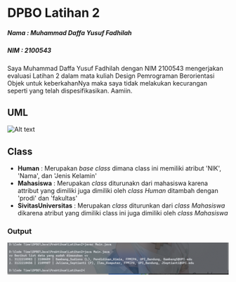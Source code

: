 # DPBO Latihan 2

##### Nama : Muhammad Daffa Yusuf Fadhilah
##### NIM : 2100543

Saya Muhammad Daffa Yusuf Fadhilah dengan NIM 2100543 mengerjakan evaluasi Latihan 2
dalam mata kuliah Design Pemrograman Berorientasi Objek
untuk keberkahanNya maka saya tidak melakukan kecurangan seperti
yang telah dispesifikasikan. Aamiin.

## UML
![Alt text](https://viewer.diagrams.net/?tags=%7B%7D&highlight=FFFAFD&edit=_blank&layers=1&nav=1&title=Untitled%20Diagram.drawio#R7Vxhc%2BIoGP41zmw%2F9MaEaO3Harvb7tZe97p7nbsvDjXUcJLgEay6v%2F5IQhIjiVorpTfDjDOVV0KE5wFense0BQbh8guDs2BIfURabttftsBly3Wdtncu%2FiSRlYycu14WmTDsy1gZeMC%2FUH6pjM6xj%2BJKRU4p4XhWDY5pFKExr8QgY3RRrfZMSfWuMzhBSuBhDIkafcQ%2BD7Jozz0r49cIT4L8zk5X9jiEeWXZkziAPl2shcBVCwwYpTx7Fy4HiCSjl4%2FL483qkdxOu1%2B%2Bfo%2F%2FhT%2F7337c%2FXmaNfb5NZcUXWAo4gc3zUbkr1E8n34Fj53Z9Wp1%2Bffvo9Nu1vQLJHM5XtfzEEayw3yVj2K8wCGBkSj1n2nEH%2BQnjihDgieReD8WXw4xEXhBjGMBwIX8gNOZiI4DTPxbuKLzpAsxh%2BNpXuoHlOFfollIZJviY8Yll9xupcZDcqUIt0WUoVjUuc%2FHxdkIDeGyUvEWxlwGxpQQOIvxU9GNELIJjvqUcxrKSnJsRHfQcoNMO5BwCnqIiYVoiDhbietkKx1JKDmlPFlclPQEbQlMsEZNkBMRyikxKVouYRdvJPKvYMGZwoJTUby7%2BdYCFykPGI4mCifEqPAUK0anaEAJFeBfRjQjCSZkI5TzhKBn3siSeAbH4l63aZ1Lr4z8IcchCVFx7TNJp2KAfR9FCcKUQw4zOBPsZhRHPB2nTl%2B8xMgN2r91Wh3xxQei7JRl8UqqMz6gkegLxCmySHBlgRK%2B7EeD5tml0kDi7nb3wz2vd3TY8yV6A%2FcIhtACrxH4jmsaeKcW%2BH9QhOPRFBEY4ihjwDiAzOJ%2FZPzPeobx7ynwKxgTnGKXYZwnTs5BAIcCKoJKRH8kgF%2BeOgrqQEUd1CBM4BMi9zTGHNOkfZbV3UB%2BF7hV9uIoQAzrBF2k0vuh3tME%2BnkN6KK37TTh%2B3RiZ%2FmxAXeML%2FPuVsjz3X2wttMP5Jpv6XB0OgDTq74DGugQIz4Syb4kxEm2879Q0ZglwZFJ0N1zE9BHAm8LCZLM37JAPwvO9zzx62NBZwsLKseAT9luYMmgiwxiTTBNBlUEzMgwkfvCiVUDdBLAM54nqvpfSYB0T7AM0CsEGk8N6xSBnAHV%2FeDECkP6iHBuOj10VUl4CAMY43gBFbitKdSE%2FRFMIde4K%2BTWq8R3N0O7G7xpEVhzjz%2BkL5TLwRvAzxj1sYVeJ%2FTGnSFX1YgS6J%2FhdE54cje79%2BvC3rgr5NZJQ9YWeqsttAN2476Q26QFFYmfNYc0wG7cHXKbZJ8S920OkRrNhWPLlWNzxbh15DYpRJl1NLSmwTuwwLh35DapRAkL0tOB5cE78MC4e%2BQ2%2FZQk4UF%2BVLBUeAelwLh3BFS9cN07GlrnQDMDjJtHQFUJSwZkm4LlgGa90HR6CFTBsORAsSFYGuilgXHzCKji4dWSo8iPFbRF8CJ5uEuUnghNvJu%2BCElzx%2Blmxc84uX8KQMDD3AZidB75yG%2Bt2zHIVx4C28eMEV%2BJztkY7Rx0t80hE2TeUrHB2VsDw%2BnKthgikOOX6jeuQ0M2d5%2Bwr1U4RU5bzncJPOhuOEBZp%2BRVJaZKQ8XC0dRQ1mmloZQcRR%2FfwBdVcHzAL1isFRdT6KMQTxXeWMvx9Szf13Ls7Ws5FknH8VcQVYs8Te8DyWgeiSnDYlzYEHYjOXAjyebdx%2FUfgapMJixAIcRkhPy5hV8n%2FMY9SGAfT9LhQ%2B2AfV%2F7UZcNBZpEpY2UwJpRx8e%2BZ3rF95pkpE3wrSP1IQhj3r30mmSnRIPezBetFv0OlDBuUuanklpKFMmj5cI7cMG4Vek1PeY2qVserDKplw7GHUuv6TdOk8rSYHmgV1gwbld66tHyf69Q5yrqToW6yT%2FQIVF7VWX57PxAiRq0dzSkWaL21FPpUMwYhS1Wlz6iLu1tCtM1%2B0fB1PV1Y9O%2FONq60ak7bVhJ6q2SVDa7XiNE18KuS5LKlVAlaxAJQ%2FEgpD1B6IAeqAeIWui1ZQod1cv%2BGaNtWQKdpaO9liSI%2FvV9GAdpKuCYzBFyJu%2FMEZoyOA05AnCqq3zn0BzBO9vR0ME5giiW%2F941q17%2Bl1xw9R8%3D "a title")

## Class
- **Human** : Merupakan *base class* dimana class ini memiliki atribut 'NIK', 'Nama', dan 'Jenis Kelamin'
- **Mahasiswa** : Merupakan *class* diturunakn dari mahasiswa karena attribut yang dimiliki juga dimiliki oleh *class Human* ditambah dengan 'prodi' dan 'fakultas'
- **SivitasUniversitas** : Merupakan *class* diturunkan dari *class Mahasiswa* dikarena atribut yang dimiliki class ini juga dimiliki oleh *class Mahasiswa*

### Output
![Alt text](https://github.com/mdaffayusuff/DPBO_Latihan2/blob/main/img/Output.png?raw=true "a title")
